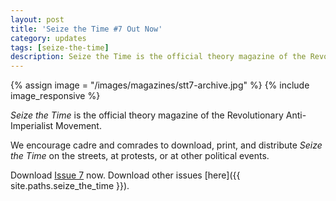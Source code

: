 ```yaml
---
layout: post
title: 'Seize the Time #7 Out Now'
category: updates
tags: [seize-the-time]
description: Seize the Time is the official theory magazine of the Revolutionary Anti-Imperialist Movement.
---
```


{% assign image = "/images/magazines/stt7-archive.jpg" %}
{% include image_responsive %}

_Seize the Time_ is the official theory magazine of the Revolutionary Anti-Imperialist Movement.

We encourage cadre and comrades to download, print, and distribute _Seize the Time_ on the streets, at protests, or at other political events.

Download [Issue 7](https://antiimperialism.files.wordpress.com/2014/09/stt7.pdf) now. Download other issues [here]({{ site.paths.seize_the_time }}).

